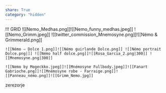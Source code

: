 ```yaml
---
share: True
category: "hidden"
---
```

!!! GRID
	![[Nemo_Medhas.png]]![[Nemo_funny_medhas.jpeg]] ![[Nemo_Grimm.jpeg]] ![[twitter_commission_Mnemosyne.png]]![[Némo & Grimmerald.png]]
	
	![[Némo — Dolce 1.png]]![[Némo guirlande Dolce.png]] ![[Némo portrait Dolce.png|]] ![[Némo half dolce.png]]![[Rosa_Garcia_2.png|300]] ![[Mnemosyne.png|300]]
	
	![[Nemo by Mogeckko.jpeg]]![[Mnémosyne Fullbody.jpeg]]![[Fanart Gabrioche.png]]![[Mnémosyne robe - Farraige.png]]![[Panneau_némo.png]]![[Grimm_Nemo.jpg]]

zerezorje